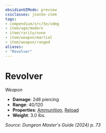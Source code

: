 ```yaml
---
obsidianUIMode: preview
cssclasses: json5e-item
tags:
- compendium/src/5e/xdmg
- item/age/modern
- item/rarity/none
- item/weapon/martial
- item/weapon/ranged
aliases: 
- "Revolver"
---
```

# Revolver
*Weapon*  


- **Damage**: 2d8 piercing
- **Range**: 40/120
- **Properties**: [Ammunition](item-properties.md#Ammunition), [Reload](item-properties.md#Reload)
- **Weight**: 3.0 lbs.

*Source: Dungeon Master's Guide (2024) p. 73*